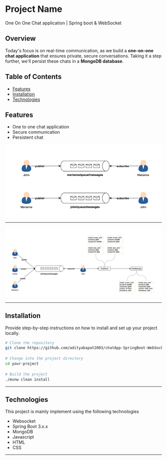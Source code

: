 # Project Name

One On One Chat application | Spring boot & WebSocket 

## Overview

Today's focus is on real-time communication, as we build a **one-on-one chat application** that ensures private, secure conversations. Taking it a step further, we'll persist these chats in a **MongoDB database**.







## Table of Contents

- [Features](#features)
- [Installation](#installation)
- [Technologies](#technologies)

## Features

- One to one chat application
- Secure communication
- Persistent chat

![WebSocket Chat Flow](./one_to_one_comm.png)

---

![WebSocket Chat Flow](./websocket_chat_flow.png)

---

## Installation

Provide step-by-step instructions on how to install and set up your project locally.

```bash
# Clone the repository
git clone https://github.com/adityabapat2003/chatApp-SpringBoot-WebSockets.git

# Change into the project directory
cd your-project

# Build the project
./mvnw clean install
```

---
## Technologies

This project is mainly implement using the following technologies

- Websocket
- Spring Boot 3.x.x
- MongoDB
- Javascript
- HTML
- CSS

---

